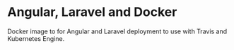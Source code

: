 # Angular, Laravel and Docker
Docker image to for Angular and Laravel deployment to use with Travis and Kubernetes Engine.
